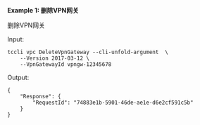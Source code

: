 **Example 1: 删除VPN网关**

删除VPN网关

Input: 

```
tccli vpc DeleteVpnGateway --cli-unfold-argument  \
    --Version 2017-03-12 \
    --VpnGatewayId vpngw-12345678
```

Output: 
```
{
    "Response": {
        "RequestId": "74883e1b-5901-46de-ae1e-d6e2cf591c5b"
    }
}
```


